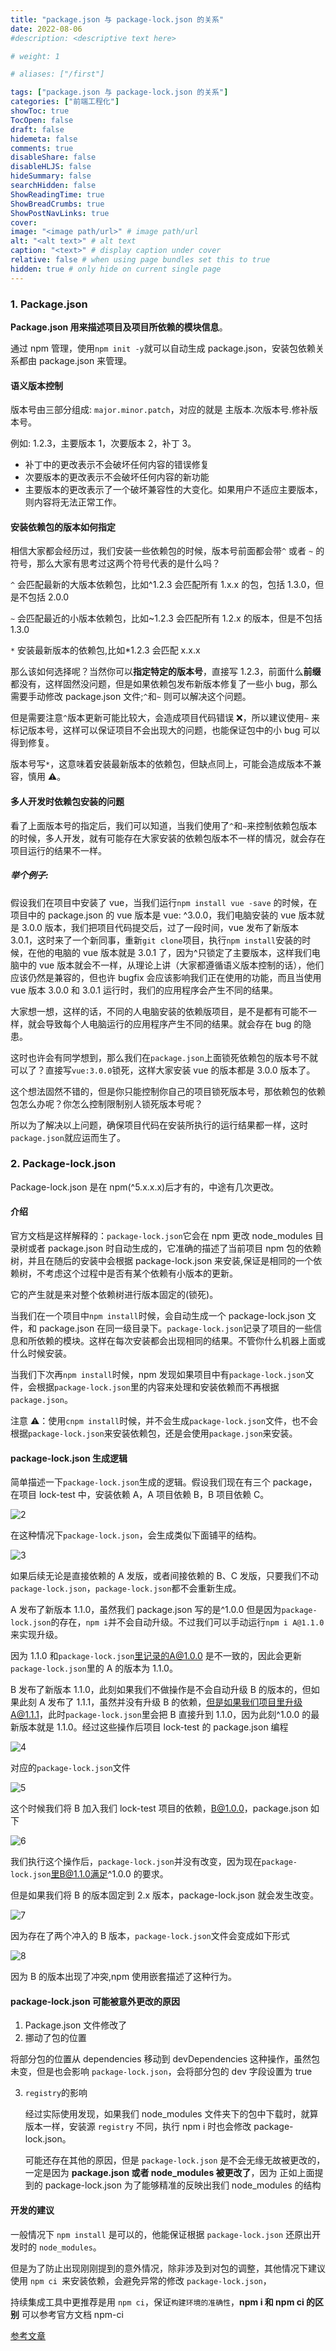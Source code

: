 ```yaml
---
title: "package.json 与 package-lock.json 的关系"
date: 2022-08-06
#description: <descriptive text here>

# weight: 1

# aliases: ["/first"]

tags: ["package.json 与 package-lock.json 的关系"]
categories: ["前端工程化"]
showToc: true
TocOpen: false
draft: false
hidemeta: false
comments: true
disableShare: false
disableHLJS: false
hideSummary: false
searchHidden: false
ShowReadingTime: true
ShowBreadCrumbs: true
ShowPostNavLinks: true
cover:
image: "<image path/url>" # image path/url
alt: "<alt text>" # alt text
caption: "<text>" # display caption under cover
relative: false # when using page bundles set this to true
hidden: true # only hide on current single page
---
```


### 1. Package.json

**Package.json 用来描述项目及项目所依赖的模块信息**。

通过 npm 管理，使用`npm init -y`就可以自动生成 package.json，安装包依赖关系都由 package.json 来管理。

#### 语义版本控制

版本号由三部分组成: `major.minor.patch`，对应的就是 主版本.次版本号.修补版本号。

例如: 1.2.3，主要版本 1，次要版本 2，补丁 3。

- 补丁中的更改表示不会破坏任何内容的错误修复
- 次要版本的更改表示不会破坏任何内容的新功能
- 主要版本的更改表示了一个破坏兼容性的大变化。如果用户不适应主要版本，则内容将无法正常工作。

#### 安装依赖包的版本如何指定

相信大家都会经历过，我们安装一些依赖包的时候，版本号前面都会带`^` 或者 `~` 的符号，那么大家有思考过这两个符号代表的是什么吗？

`^` 会匹配最新的大版本依赖包，比如^1.2.3 会匹配所有 1.x.x 的包，包括 1.3.0，但是不包括 2.0.0

`~` 会匹配最近的小版本依赖包，比如~1.2.3 会匹配所有 1.2.x 的版本，但是不包括 1.3.0

`*` 安装最新版本的依赖包,比如\*1.2.3 会匹配 x.x.x

那么该如何选择呢？当然你可以**指定特定的版本号**，直接写 1.2.3，前面什么**前缀**都没有，这样固然没问题，但是如果依赖包发布新版本修复了一些小 bug，那么需要手动修改 package.json 文件;`^`和`~` 则可以解决这个问题。

但是需要注意`^`版本更新可能比较大，会造成项目代码错误 ❌，所以建议使用`~` 来标记版本号，这样可以保证项目不会出现大的问题，也能保证包中的小 bug 可以得到修复。

版本号写`*`，这意味着安装最新版本的依赖包，但缺点同上，可能会造成版本不兼容，慎用 ⚠️。

#### 多人开发时依赖包安装的问题

看了上面版本号的指定后，我们可以知道，当我们使用了`^`和`~`来控制依赖包版本的时候，多人开发，就有可能存在大家安装的依赖包版本不一样的情况，就会存在项目运行的结果不一样。

##### 举个例子:

假设我们在项目中安装了 vue，当我们运行`npm install vue -save` 的时候，在项目中的 package.json 的 vue 版本是 vue: ^3.0.0，我们电脑安装的 vue 版本就是 3.0.0 版本，我们把项目代码提交后，过了一段时间，vue 发布了新版本 3.0.1，这时来了一个新同事，重新`git clone`项目，执行`npm install`安装的时候，在他的电脑的 vue 版本就是 3.0.1 了，因为^只锁定了主要版本，这样我们电脑中的 vue 版本就会不一样，从理论上讲（大家都遵循语义版本控制的话），他们应该仍然是兼容的，但也许 bugfix 会应该影响我们正在使用的功能，而且当使用 vue 版本 3.0.0 和 3.0.1 运行时，我们的应用程序会产生不同的结果。

大家想一想，这样的话，不同的人电脑安装的依赖版项目，是不是都有可能不一样，就会导致每个人电脑运行的应用程序产生不同的结果。就会存在 bug 的隐患。

这时也许会有同学想到，那么我们在`package.json`上面锁死依赖包的版本号不就可以了？直接写`vue:3.0.0`锁死，这样大家安装 vue 的版本都是 3.0.0 版本了。

这个想法固然不错的，但是你只能控制你自己的项目锁死版本号，那依赖包的依赖包怎么办呢？你怎么控制限制别人锁死版本号呢？

所以为了解决以上问题，确保项目代码在安装所执行的运行结果都一样，这时`package.json`就应运而生了。

### 2. Package-lock.json

Package-lock.json 是在 npm(^5.x.x.x)后才有的，中途有几次更改。

#### 介绍

官方文档是这样解释的：`package-lock.json`它会在 npm 更改 node_modules 目录树或者 package.json 时自动生成的，它准确的描述了当前项目 npm 包的依赖树，并且在随后的安装中会根据 package-lock.json 来安装,保证是相同的一个依赖树，不考虑这个过程中是否有某个依赖有小版本的更新。

它的产生就是来对整个依赖树进行版本固定的(锁死)。

当我们在一个项目中`npm install`时候，会自动生成一个 package-lock.json 文件，和 package.json 在同一级目录下。`package-lock.json`记录了项目的一些信息和所依赖的模块。这样在每次安装都会出现相同的结果。不管你什么机器上面或什么时候安装。

当我们下次再`npm install`时候，npm 发现如果项目中有`package-lock.json`文件，会根据`package-lock.json`里的内容来处理和安装依赖而不再根据`package.json`。

注意 ⚠️：使用`cnpm install`时候，并不会生成`package-lock.json`文件，也不会根据`package-lock.json`来安装依赖包，还是会使用`package.json`来安装。

#### package-lock.json 生成逻辑

简单描述一下`package-lock.json`生成的逻辑。假设我们现在有三个 package，在项目 lock-test 中，安装依赖 A，A 项目依赖 B，B 项目依赖 C。

![2](https://cdn.jsdelivr.net/gh/BallerJay/oss_images@master/blog/2022/08/2022-08-06/2.png)

在这种情况下`package-lock.json`，会生成类似下面铺平的结构。

![3](https://cdn.jsdelivr.net/gh/BallerJay/oss_images@master/blog/2022/08/2022-08-06/3.png)

如果后续无论是直接依赖的 A 发版，或者间接依赖的 B、C 发版，只要我们不动`package-lock.json`，`package-lock.json`都不会重新生成。

A 发布了新版本 1.1.0，虽然我们 package.json 写的是^1.0.0 但是因为`package-lock.json`的存在，`npm i`并不会自动升级。不过我们可以手动运行`npm i A@1.1.0`来实现升级。

因为 1.1.0 和`package-lock.json`里记录的A@1.0.0 是不一致的，因此会更新`package-lock.json`里的 A 的版本为 1.1.0。

B 发布了新版本 1.1.0，此刻如果我们不做操作是不会自动升级 B 的版本的，但如果此刻 A 发布了 1.1.1，虽然并没有升级 B 的依赖，但是如果我们项目里升级A@1.1.1，此时`package-lock.json`里会把 B 直接升到 1.1.0，因为此刻^1.0.0 的最新版本就是 1.1.0。经过这些操作后项目 lock-test 的 package.json 编程

![4](https://cdn.jsdelivr.net/gh/BallerJay/oss_images@master/blog/2022/08/2022-08-06/4.png)

对应的`package-lock.json`文件

![5](https://cdn.jsdelivr.net/gh/BallerJay/oss_images@master/blog/2022/08/2022-08-06/5.png)

这个时候我们将 B 加入我们 lock-test 项目的依赖，B@1.0.0，package.json 如下

![6](https://cdn.jsdelivr.net/gh/BallerJay/oss_images@master/blog/2022/08/2022-08-06/6.png)

我们执行这个操作后，`package-lock.json`并没有改变，因为现在`package-lock.json`里B@1.1.0满足^1.0.0 的要求。

但是如果我们将 B 的版本固定到 2.x 版本，package-lock.json 就会发生改变。

![7](https://cdn.jsdelivr.net/gh/BallerJay/oss_images@master/blog/2022/08/2022-08-06/7.png)

因为存在了两个冲入的 B 版本，`package-lock.json`文件会变成如下形式

![8](https://cdn.jsdelivr.net/gh/BallerJay/oss_images@master/blog/2022/08/2022-08-06/8.png)

因为 B 的版本出现了冲突,npm 使用嵌套描述了这种行为。

#### package-lock.json 可能被意外更改的原因

1. Package.json 文件修改了
2. 挪动了包的位置

将部分包的位置从 dependencies 移动到 devDependencies 这种操作，虽然包未变，但是也会影响 `package-lock.json`，会将部分包的 dev 字段设置为 true

3. `registry`的影响

   经过实际使用发现，如果我们 node_modules 文件夹下的包中下载时，就算版本一样，安装源 `registry` 不同，执行 npm i 时也会修改 package-lock.json。

   可能还存在其他的原因，但是 `package-lock.json` 是不会无缘无故被更改的，一定是因为 **package.json 或者 node_modules 被更改了**，因为 正如上面提到的 package-lock.json 为了能够精准的反映出我们 node_modules 的结构

#### 开发的建议

一般情况下 `npm install` 是可以的，他能保证根据 `package-lock.json` 还原出开发时的 `node_modules`。

但是为了防止出现刚刚提到的意外情况，除非涉及到对包的调整，其他情况下建议使用 `npm ci `来安装依赖，会避免异常的修改 `package-lock.json`，

持续集成工具中更推荐是用 `npm ci`，保证`构建环境的准确性`，**npm i 和 npm ci 的区别** 可以参考官方文档 npm-ci

[参考文章](https://mp.weixin.qq.com/s/TPDZ5foRGLS05-tAX50_eA)
